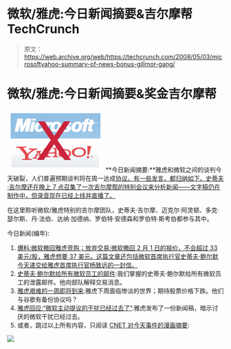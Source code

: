 # 微软/雅虎:今日新闻摘要&吉尔摩帮 TechCrunch

> 原文：<https://web.archive.org/web/https://techcrunch.com/2008/05/03/microsoftyahoo-summary-of-news-bonus-gillmor-gang/>

# 微软/雅虎:今日新闻摘要&奖金吉尔摩帮

![](img/9cbf26d751c03f9e8f80e5f1ad979ccb.png) **今日新闻摘要:**雅虎和微软之间的谈判今天破裂，人们普遍预期谈判将在周一达成[协议。有一些发言，都归纳如下。史蒂夫·吉尔摩还在晚上 7 点召集了一次吉尔摩帮的特别会议来分析新闻——文字稿仍在制作中，但录音现在已经上线并直播了。](https://web.archive.org/web/20221209120312/http://www.beta.techcrunch.com/2008/05/02/microsoftyahoo-no-deal-today-markets-look-for-announcement-early-monday/)

在这里聆听微软/雅虎特别的吉尔摩团队，史蒂夫·吉尔摩、迈克尔·阿灵顿、多克·瑟尔斯、丹·法伯、达纳·加德纳、罗伯特·安德森和罗伯特·斯考伯都参与其中。

今日新闻(编年):

1.  [爆料:微软撤回雅虎竞购；放弃交易:微软撤回 2 月 1 日的报价，不会超过 33 美元/股，雅虎想要 37 美元。这篇文章还包括微软首席执行官史蒂夫·鲍尔默今天递交给雅虎首席执行官杨致远的一封信。](https://web.archive.org/web/20221209120312/http://www.beta.techcrunch.com/2008/05/03/breaking-microsoft-walks/)
2.  [史蒂夫·鲍尔默给所有微软员工的邮件](https://web.archive.org/web/20221209120312/http://www.beta.techcrunch.com/2008/05/03/email-from-steve-ballmer-to-all-microsoft-employees/):我们掌握的史蒂夫·鲍尔默给所有微软员工的泄露邮件。他向部队解释交易消息。
3.  [雅虎艰难的一周即将到来](https://web.archive.org/web/20221209120312/http://www.beta.techcrunch.com/2008/05/03/yahoos-tough-week-ahead/):雅虎下周面临惨淡的世界；期待股票价格下跌。他们与谷歌有备份协议吗？
4.  [雅虎回应:“微软主动提议的干扰已经过去了”](https://web.archive.org/web/20221209120312/http://www.beta.techcrunch.com/2008/05/03/yahoo-responds/):雅虎发布了一份新闻稿，暗示讨厌的微软干扰已经过去。
5.  或者，跳过以上所有内容，只阅读 [CNET 对今天事件的漫画摘要](https://web.archive.org/web/20221209120312/http://www.news.com/8301-13953_3-9935189-80.html):

![](img/7ae1e02b46082285d4f195a9a50f78cc.png)